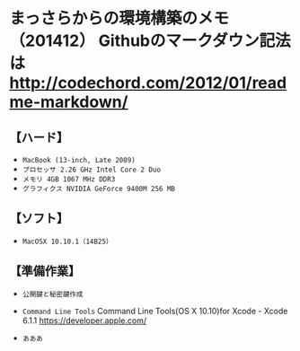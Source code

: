 
まっさらからの環境構築のメモ（201412）
  Githubのマークダウン記法は
  http://codechord.com/2012/01/readme-markdown/
=====================================

【ハード】
----------
*	`MacBook (13-inch, Late 2009)`
*	`プロセッサ 2.26 GHz Intel Core 2 Duo`
*	`メモリ 4GB 1067 MHz DDR3`
*	`グラフィクス NVIDIA GeForce 9400M 256 MB`

【ソフト】
----------
*	`MacOSX 10.10.1（14B25）`

【準備作業】
----------
*	`公開鍵と秘密鍵作成`
  
*	`Command Line Tools`
  Command Line Tools(OS X 10.10)for Xcode - Xcode 6.1.1
  https://developer.apple.com/
*	`あああ`

